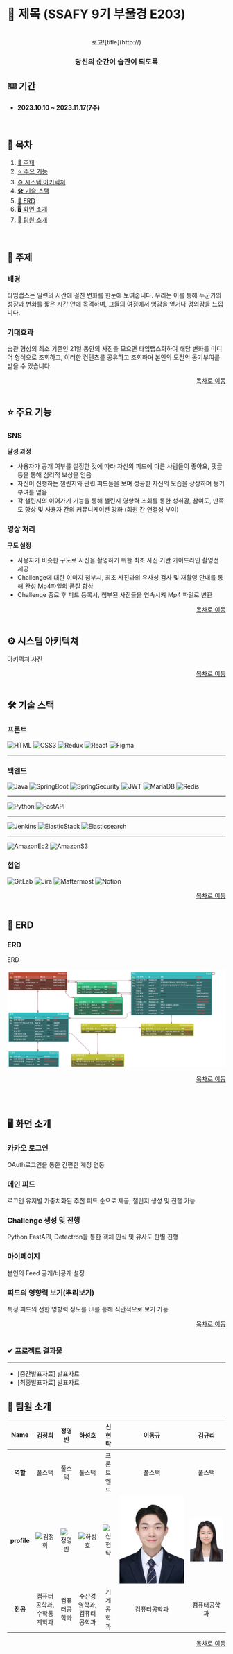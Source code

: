 
# 🧿 제목 (SSAFY 9기 부울경 E203)

<br/>

<div align="center">
  로고![title](http://)   
  <h3>당신의 순간이 습관이 되도록</h3>
</div>

## ⌨️ 기간

-   **2023.10.10 ~ 2023.11.17(7주)**

<a name="tableContents"></a>

<br/>

## 🔎 목차

1. <a href="#subject">🎯 주제</a>
1. <a href="#mainContents">⭐️ 주요 기능</a>
1. <a href="#systemArchitecture">⚙ 시스템 아키텍쳐</a>
1. <a href="#skills">🛠️ 기술 스택</a>
1. <a href="#erd">💾 ERD</a>
1. <a href="#contents">🖥️ 화면 소개</a>
1. <a href="#developers">👥 팀원 소개</a>

<br/>

<!------- 주제 시작 -------->

## 🎯 주제

<a name="subject"></a>

### 배경

타임랩스는 일련의 시간에 걸친 변화를 한눈에 보여줍니다. 우리는 이를 통해 누군가의 성장과 변화를 짧은 시간 안에 목격하며, 그들의 여정에서 영감을 얻거나 경외감을 느낍니다.

### 기대효과

습관 형성의 최소 기준인 21일 동안의 사진을 모으면 타입랩스화하여 해당 변화를 미디어 형식으로 조회하고, 이러한 컨텐츠를 공유하고 조회하며 본인의 도전의 동기부여를 받을 수 있습니다.

<div align="right"><a href="#tableContents">목차로 이동</a></div>

<br/>

<!------- 주요 기능 시작 -------->

## ⭐️ 주요 기능

<a name="mainContents"></a>

### SNS

**달성 과정**

-   사용자가 공개 여부를 설정한 것에 따라 자신의 피드에 다른 사람들이 좋아요, 댓글 등을 통해 심리적 보상을 얻음
-   자신이 진행하는 챌린지와 관련 피드들을 보며 성공한 자신의 모습을 상상하며 동기 부여를 얻음
-   각 챌린지의 이어가기 기능을 통해 챌린지 영향력 조회를 통한 성취감, 참여도, 만족도 향상 및 사용자 간의 커뮤니케이션 강화 (회원 간 연결성 부여)

### 영상 처리

**구도 설정**

-   사용자가 비슷한 구도로 사진을 촬영하기 위한 최초 사진 기반 가이드라인 촬영선 제공
-   Challenge에 대한 이미지 첨부시, 최초 사진과의 유사성 검사 및 재촬영 안내를 통해 완성 Mp4파일의 품질 향상
-   Challenge 종료 후 피드 등록시, 첨부된 사진들을 연속시켜 Mp4 파일로 변환

<div align="right"><a href="#tableContents">목차로 이동</a></div>

<br/>

<!------- 시스템 아키텍쳐 시작 -------->

## ⚙ 시스템 아키텍쳐

<a name="systemArchitecture"></a>

아키텍쳐 사진

<div align="right"><a href="#tableContents">목차로 이동</a></div>

<br/>

<!------- 기술 스택 시작 -------->

## 🛠️ 기술 스택

<a name="skills"></a>

### 프론트

![HTML](https://img.shields.io/badge/html-%23E34F26.svg?style=for-the-badge&logo=html5&logoColor=white)
![CSS3](https://img.shields.io/badge/css-%231572B6.svg?style=for-the-badge&logo=css3&logoColor=white)
![Redux](https://img.shields.io/badge/redux-%23764ABC.svg?style=for-the-badge&logo=redux&logoColor=white)
![React](https://img.shields.io/badge/react-%2320232a.svg?style=for-the-badge&logo=react&logoColor=%2361DAFB)
![Figma](https://img.shields.io/badge/figma-%23F24E1E.svg?style=for-the-badge&logo=figma&logoColor=white)

---

### 백엔드

![Java](https://img.shields.io/badge/java-%23ED8B00.svg?style=for-the-badge&logo=openjdk&logoColor=white)
![SpringBoot](https://img.shields.io/badge/springboot-6DB33F?style=for-the-badge&logo=springboot&logoColor=white)
![SpringSecurity](https://img.shields.io/badge/springsecurity-6DB33F?style=for-the-badge&logo=springsecurity&logoColor=white)
![JWT](https://img.shields.io/badge/JWT-black?style=for-the-badge&logo=JSON%20web%20tokens)
![MariaDB](https://img.shields.io/badge/mrariaDB-%23003545.svg?style=for-the-badge&logo=mariadb&logoColor=white)
![Redis](https://img.shields.io/badge/redis-%23DD0031.svg?style=for-the-badge&logo=redis&logoColor=white)

---

![Python](https://img.shields.io/badge/python-%233776AB.svg?style=for-the-badge&logo=python&logoColor=white)
![FastAPI](https://img.shields.io/badge/fastAPI-%23009688.svg?style=for-the-badge&logo=fastAPI&logoColor=white)

---

![Jenkins](https://img.shields.io/badge/Jenkins-%23DD0031.svg?style=for-the-badge&logo=Jenkins&logoColor=white)
![ElasticStack](https://img.shields.io/badge/ElasticStack-%23005571.svg?style=for-the-badge&logo=ElasticStack&logoColor=white)
![Elasticsearch](https://img.shields.io/badge/Jenkins-%23005571.svg?style=for-the-badge&logo=Elasticsearch&logoColor=white)

---

![AmazonEc2](https://img.shields.io/badge/AmazonEc2-%23FF9900.svg?style=for-the-badge&logo=AmazonEc2&logoColor=white)
![AmazonS3](https://img.shields.io/badge/AmazonS3-%23569A31.svg?style=for-the-badge&logo=Amazons3&logoColor=white)

### 협업

![GitLab](https://img.shields.io/badge/gitlab-FC6D26.svg?style=for-the-badge&logo=gitlab&logoColor=white)
![Jira](https://img.shields.io/badge/jira-%230A0FFF.svg?style=for-the-badge&logo=jira&logoColor=white)
![Mattermost](https://img.shields.io/badge/mattermost-0058CC.svg?style=for-the-badge&logo=mattermost&logoColor=white)
![Notion](https://img.shields.io/badge/Notion-000000.svg?style=for-the-badge&logo=notion&logoColor=white)

<div align="right"><a href="#tableContents">목차로 이동</a></div>

<br/>

<!------- ERD 시작 -------->

## 💾 ERD

### ERD

ERD

<a name="erd"></a>

![ERD](./image/erd.png)

<div align="right"><a href="#tableContents">목차로 이동</a></div>

<br/>

<!------- 화면 소개 시작 -------->

<a name="contents"></a>

<br/>

## 🖥️ 화면 소개

### 카카오 로그인

OAuth로그인을 통한 간편한 계정 연동

### 메인 피드

로그인 유저별 가중치화된 추천 피드 순으로 제공, 챌린지 생성 및 진행 가능

### Challenge 생성 및 진행

Python FastAPI, Detectron을 통한 객체 인식 및 유사도 판별 진행

### 마이페이지

본인의 Feed 공개/비공개 설정

### 피드의 영향력 보기(뿌리보기)

특정 피드의 선한 영향력 정도를 UI를 통해 직관적으로 보기 가능

<div align="right"><a href="#tableContents">목차로 이동</a></div>

<br/>

### ✔ 프로젝트 결과물

---

<!-- - [포팅메뉴얼] -->

-   [중간발표자료] 발표자료
-   [최종발표자료] 발표자료
<!-- - [최종발표자료] -->

<!------- 팀원 소개 시작 -------->

## 👥 팀원 소개

<a name="developers"></a>

|  **Name**  |김정희 |정영빈  |하성호 |신현탁 | 이동규 | 김규리 |
| :-----------: | :-----: | :-------: | :------: | :-----: | :------: | :------: |
|  **역할**   |풀스택 | 풀스택| 풀스택 | 프론트엔드 | 풀스택 | 풀스택 |
| **profile** | ![김정희](https://github.com/tunkcalb/shinhan-solup/assets/95354899/2c6fa00f-b5aa-4a86-a8c6-1a4e166f6b0e) | ![정영빈](https://github.com/tunkcalb/shinhan-solup/assets/95354899/60bd0105-1716-49a5-b29a-54f8344ebd41) | ![하성호](https://github.com/tunkcalb/shinhan-solup/assets/95354899/503fc614-d2b0-439c-bc67-502a50c29665) | ![신현탁](https://github.com/tunkcalb/shinhan-solup/assets/95354899/8ac0a59e-96b3-423d-ad2d-ce1f7c1fe801) | ![이동규](./image/DongKyu.png)  |  ![김규리](./image/KyuRi.png)  |
|  **전공**   | 컴퓨터공학과, 수학통계학과 |  컴퓨터공학과 |  수산경영학과,컴퓨터공학과     |  기계공학과 |  컴퓨터공학과|  컴퓨터공학과|

<div align="right"><a href="#tableContents">목차로 이동</a></div>
